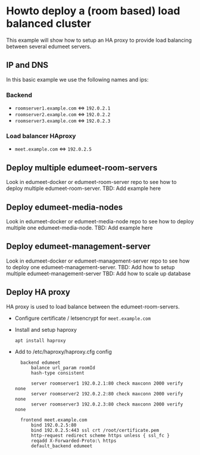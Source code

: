 # Howto deploy a (room based) load balanced cluster

This example will show how to setup an HA proxy to provide load balancing between several
edumeet servers.

## IP and DNS

In this basic example we use the following names and ips:

### Backend

* `roomserver1.example.com` <=> `192.0.2.1`
* `roomserver2.example.com` <=> `192.0.2.2`
* `roomserver3.example.com` <=> `192.0.2.3`


### Load balancer HAproxy

* `meet.example.com` <=> `192.0.2.5`

## Deploy multiple edumeet-room-servers
Look in edumeet-docker or edumeet-room-server repo to see how to deploy multiple edumeet-room-server.
TBD: Add example here

## Deploy edumeet-media-nodes
Look in edumeet-docker or edumeet-media-node repo to see how to deploy multiple one edumeet-media-node.
TBD: Add example here

## Deploy edumeet-management-server
Look in edumeet-docker or edumeet-management-server repo to see how to deploy one edumeet-management-server.
TBD: Add how to setup multiple edumeet-management-server
TBD: Add how to scale up database

## Deploy HA proxy
HA proxy is used to load balance between the edumeet-room-servers.
* Configure certificate / letsencrypt for `meet.example.com`
* Install and setup haproxy

  `apt install haproxy`

* Add to /etc/haproxy/haproxy.cfg config

  ``` plaintext
    backend edumeet
        balance url_param roomId
        hash-type consistent

        server roomserver1 192.0.2.1:80 check maxconn 2000 verify none
        server roomserver2 192.0.2.2:80 check maxconn 2000 verify none
        server roomserver3 192.0.2.3:80 check maxconn 2000 verify none

    frontend meet.example.com
        bind 192.0.2.5:80
        bind 192.0.2.5:443 ssl crt /root/certificate.pem
        http-request redirect scheme https unless { ssl_fc }
        reqadd X-Forwarded-Proto:\ https
        default_backend edumeet
  ```
